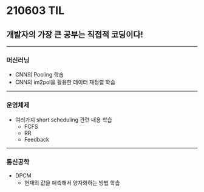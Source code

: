# 210603 TIL
## 개발자의 가장 큰 공부는 직접적 코딩이다!
----------------
### 머신러닝
  * CNN의 Pooling 학습
  * CNN의 im2pol을 활용한 데이터 재정렬 학습
-----------------
### 운영체제
  * 여러가지 short scheduling 관련 내용 학습
      * FCFS
      * RR
      * Feedback
----------------
### 통신공학
  * DPCM
      * 현재의 값을 예측해서 양자화하는 방법 학습
  
